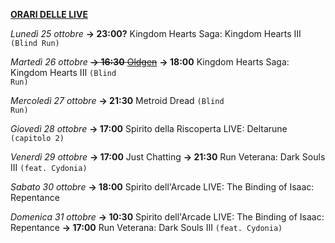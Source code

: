 <b><u>ORARI DELLE LIVE</u></b>

<i>Lunedì 25 ottobre</i>
<b>→ 23:00?</b> Kingdom Hearts Saga: Kingdom Hearts III <code>(Blind Run)</code>

<i>Martedì 26 ottobre</i>
<s><b>→ 16:30</b> <a href="https://www.twitch.tv/oldgenproject">Oldgen</a></s>
<b>→ 18:00</b> Kingdom Hearts Saga: Kingdom Hearts III <code>(Blind Run)</code>

<i>Mercoledì 27 ottobre</i>
<b>→ 21:30</b> Metroid Dread <code>(Blind Run)</code>

<i>Giovedì 28 ottobre</i>
<b>→ 17:00</b> Spirito della Riscoperta LIVE: Deltarune <code>(capitolo 2)</code>

<i>Venerdì 29 ottobre</i>
<b>→ 17:00</b> Just Chatting
<b>→ 21:30</b> Run Veterana: Dark Souls III <code>(feat. Cydonia)</code>

<i>Sabato 30 ottobre</i>
<b>→ 18:00</b> Spirito dell'Arcade LIVE: The Binding of Isaac: Repentance

<i>Domenica 31 ottobre</i>
<b>→ 10:30</b> Spirito dell'Arcade LIVE: The Binding of Isaac: Repentance
<b>→ 17:00</b> Run Veterana: Dark Souls III <code>(feat. Cydonia)</code>
